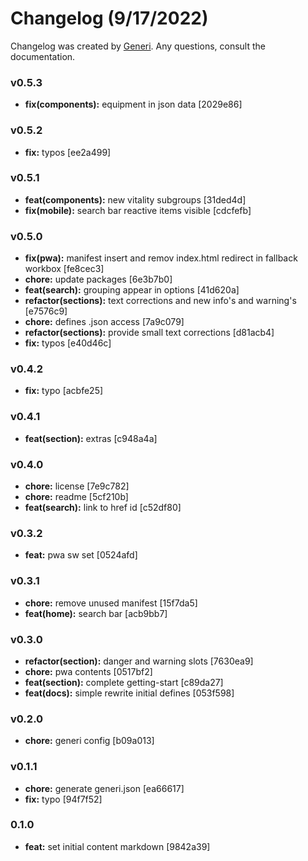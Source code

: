 # Changelog (9/17/2022)

Changelog was created by [Generi](https://github.com/Novout/generi). Any questions, consult the documentation.

### v0.5.3

* **fix(components):** equipment in json data [2029e86]

### v0.5.2

* **fix:** typos [ee2a499]

### v0.5.1

* **feat(components):** new vitality subgroups [31ded4d]
* **fix(mobile):** search bar reactive items visible [cdcfefb]

### v0.5.0

* **fix(pwa):** manifest insert and remov index.html redirect in fallback workbox [fe8cec3]
* **chore:** update packages [6e3b7b0]
* **feat(search):** grouping appear in options [41d620a]
* **refactor(sections):** text corrections and new info's and warning's [e7576c9]
* **chore:** defines .json access [7a9c079]
* **refactor(sections):** provide small text corrections [d81acb4]
* **fix:** typos [e40d46c]

### v0.4.2

* **fix:** typo [acbfe25]

### v0.4.1

* **feat(section):** extras [c948a4a]

### v0.4.0

* **chore:** license [7e9c782]
* **chore:** readme [5cf210b]
* **feat(search):** link to href id [c52df80]

### v0.3.2

* **feat:** pwa sw set [0524afd]

### v0.3.1

* **chore:** remove unused manifest [15f7da5]
* **feat(home):** search bar [acb9bb7]

### v0.3.0

* **refactor(section):** danger and warning slots [7630ea9]
* **chore:** pwa contents [0517bf2]
* **feat(section):** complete getting-start [c89da27]
* **feat(docs):** simple rewrite initial defines [053f598]

### v0.2.0

* **chore:** generi config [b09a013]

### v0.1.1

* **chore:** generate generi.json [ea66617]
* **fix:** typo [94f7f52]

### 0.1.0

* **feat:** set initial content markdown [9842a39]
